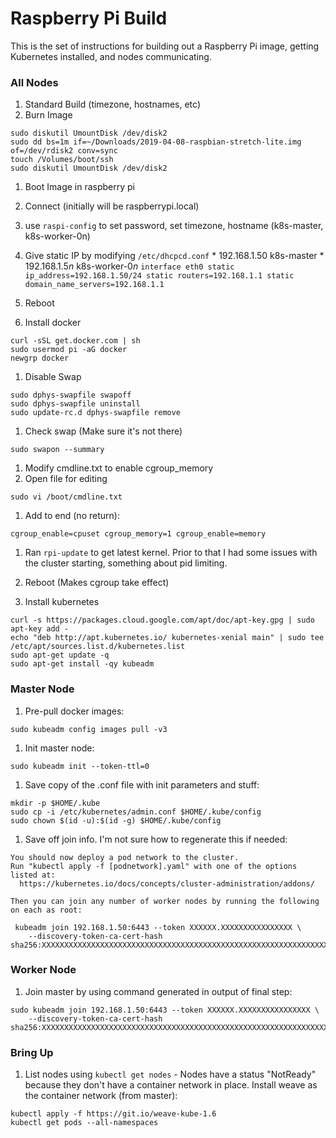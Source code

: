 # Raspberry Pi Build
This is the set of instructions for building out a Raspberry Pi image, getting Kubernetes installed, and nodes communicating.  

### All Nodes
1. Standard Build (timezone, hostnames, etc)
  1. Burn Image
  ```
  sudo diskutil UmountDisk /dev/disk2
  sudo dd bs=1m if=~/Downloads/2019-04-08-raspbian-stretch-lite.img of=/dev/rdisk2 conv=sync
  touch /Volumes/boot/ssh
  sudo diskutil UmountDisk /dev/disk2  
  ```
  1. Boot Image in raspberry pi
  1. Connect (initially will be raspberrypi.local)
  1. use `raspi-config` to set password, set timezone, hostname (k8s-master, k8s-worker-0n)
  1. Give static IP by modifying `/etc/dhcpcd.conf`
    * 192.168.1.50  k8s-master
    * 192.168.1.5*n*  k8s-worker-0*n*
    ```
    interface eth0
    static ip_address=192.168.1.50/24
    static routers=192.168.1.1
    static domain_name_servers=192.168.1.1
    ```
  1. Reboot

1. Install docker
```
curl -sSL get.docker.com | sh
sudo usermod pi -aG docker
newgrp docker
```
1. Disable Swap
```
sudo dphys-swapfile swapoff
sudo dphys-swapfile uninstall
sudo update-rc.d dphys-swapfile remove
```

1. Check swap (Make sure it's not there)
```
sudo swapon --summary
```

1. Modify cmdline.txt to enable cgroup_memory
  1. Open file for editing
  ```
  sudo vi /boot/cmdline.txt
  ```
  1. Add to end (no return):
  ```
  cgroup_enable=cpuset cgroup_memory=1 cgroup_enable=memory
  ```

1. Ran `rpi-update` to get latest kernel.  Prior to that I had some issues with the cluster starting, something about pid limiting.

1. Reboot (Makes cgroup take effect)

1. Install kubernetes
```
curl -s https://packages.cloud.google.com/apt/doc/apt-key.gpg | sudo apt-key add -
echo "deb http://apt.kubernetes.io/ kubernetes-xenial main" | sudo tee /etc/apt/sources.list.d/kubernetes.list
sudo apt-get update -q
sudo apt-get install -qy kubeadm
```

### Master Node
1. Pre-pull docker images:
```
sudo kubeadm config images pull -v3
```

1. Init master node:
```
sudo kubeadm init --token-ttl=0
```

1. Save copy of the .conf file with init parameters and stuff:
```
mkdir -p $HOME/.kube
sudo cp -i /etc/kubernetes/admin.conf $HOME/.kube/config
sudo chown $(id -u):$(id -g) $HOME/.kube/config
```

1. Save off join info.  I'm not sure how to regenerate this if needed:
  ```
  You should now deploy a pod network to the cluster.
  Run "kubectl apply -f [podnetwork].yaml" with one of the options listed at:
    https://kubernetes.io/docs/concepts/cluster-administration/addons/

  Then you can join any number of worker nodes by running the following on each as root:

   kubeadm join 192.168.1.50:6443 --token XXXXXX.XXXXXXXXXXXXXXXX \
      --discovery-token-ca-cert-hash sha256:XXXXXXXXXXXXXXXXXXXXXXXXXXXXXXXXXXXXXXXXXXXXXXXXXXXXXXXXXXXXXXXX
  ```

### Worker Node
1. Join master by using command generated in output of final step:
  ```
  sudo kubeadm join 192.168.1.50:6443 --token XXXXXX.XXXXXXXXXXXXXXXX \
      --discovery-token-ca-cert-hash sha256:XXXXXXXXXXXXXXXXXXXXXXXXXXXXXXXXXXXXXXXXXXXXXXXXXXXXXXXXXXXXXXXX
  ```



### Bring Up
1. List nodes using `kubectl get nodes` - Nodes have a status "NotReady" because they don't have a container network in place.  Install weave as the container network (from master):
```
kubectl apply -f https://git.io/weave-kube-1.6
kubectl get pods --all-namespaces
```
